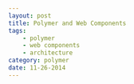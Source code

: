 ```yaml
---
layout: post
title: Polymer and Web Components
tags:
    - polymer
    - web components
    - architecture
category: polymer
date: 11-26-2014
---
```

